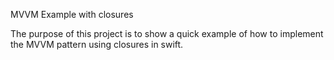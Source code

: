 MVVM Example with closures

The purpose of this project is to show a quick example of how to implement the MVVM pattern using closures in swift.
